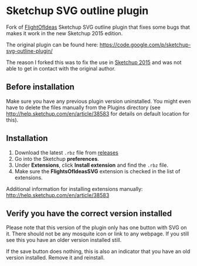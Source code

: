 Sketchup SVG outline plugin
===========================
Fork of [FlightOfIdeas](www.flightofideas.net) Sketchup SVG outline plugin that fixes some bugs that makes it work in the new Sketchup 2015 edition.

The original plugin can be found here: https://code.google.com/p/sketchup-svg-outline-plugin/

The reason I forked this was to fix the use in [Sketchup 2015](http://www.sketchup.com/) and was not able to get in contact with the original author.

Before installation
-------------------
Make sure you have any previous plugin version uninstalled. You might even have to delete the files manually from the Plugins directory (see http://help.sketchup.com/en/article/38583 for details on default location for this).

Installation
------------
1. Download the latest `.rbz` file from [releases](https://github.com/JoakimSoderberg/sketchup-svg-outline-plugin/releases)
2. Go into the Sketchup **preferences**.
3. Under **Extensions**, click **Install extension** and find the `.rbz` file.
4. Make sure the **FlightsOfIdeasSVG** extension is checked in the list of extensions.

Additional information for installing extensions manually: http://help.sketchup.com/en/article/38583

Verify you have the correct version installed
---------------------------------------------
Please note that this version of the plugin only has one button with SVG on it. There should not be any mosquite icon or link to any webpage. If you still see this you have an older version installed still.

If the save button does nothing, this is also an indicator that you have an old version installed. Remove it and reinstall.
